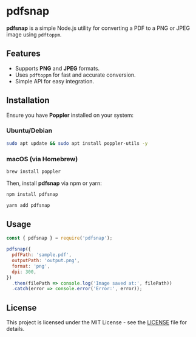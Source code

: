 # pdfsnap

**pdfsnap** is a simple Node.js utility for converting a PDF to a PNG or JPEG image using `pdftoppm`.

## Features
- Supports **PNG** and **JPEG** formats.
- Uses `pdftoppm` for fast and accurate conversion.
- Simple API for easy integration.

## Installation

Ensure you have **Poppler** installed on your system:

### Ubuntu/Debian
```sh
sudo apt update && sudo apt install poppler-utils -y
```

### macOS (via Homebrew)
```sh
brew install poppler
```

Then, install **pdfsnap** via npm or yarn:

```sh
npm install pdfsnap
```

```sh
yarn add pdfsnap
```

## Usage

```js
const { pdfsnap } = require('pdfsnap');

pdfsnap({
  pdfPath: 'sample.pdf',
  outputPath: 'output.png',
  format: 'png',
  dpi: 300,
})
  .then(filePath => console.log('Image saved at:', filePath))
  .catch(error => console.error('Error:', error));
```

## License

This project is licensed under the MIT License - see the [LICENSE](LICENSE) file for details.

